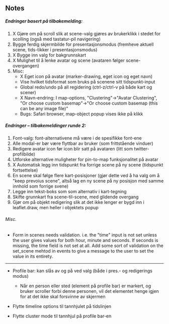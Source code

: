 ## Notes

##### Endringer basert på tilbakemelding:

1. X Gjøre om på scroll slik at scene-valg gjøres av brukerklikk i stedet for scolling (også med tastatur-pil navigering)
2. Bygge ferdig skjermbilde for presentasjonsmodus (fremheve aktuell scene, tids-tikker i presentasjonsmodus)
3. X Bygge inn valg for bakgrunnskart
4. X Mulighet til å lenke avatar og scene (avataren følger scene-overgangen)
5. Misc:
	- X Eget icon på avatar (marker-drawing, eget icon og eget navn)
	- Vise hvilket tidsformat som bruks på scenene sitt tidspunkt-input
	- Global redo/undo på all regidering (ctrl-z/ctrl-v på både kart og scener)
	- X Navn-endring: I map-options, "Clustering"->"Avatar Clustering", "Or choose custom basemap"->"Or choose custom basemap (this can be any image file)"
	- Bugs: Safari browser, map-object popup vises ikke på klikk

##### Endringer – tilbakemeldinger runde 2:

1. Font-valg: font-alternativene må være i de spesifikke font-ene
2. Alle modal-er bør være flyttbar av bruker (som frittstående vinduer)
3. Redigere avatar icon før icon blir satt på avataren (litt som twitter-profilbilde)
4. Utforske alternative muligheter for pin-to-map funksjonalitet på avatar
5. X Automatisk legg inn tidspunkt fra forrige scene på ny scene (tidspunkt fortsettelse)
6. En scene skal følge flere kart-posisjoner (gjør dette ved å ha valg om å "keep prevoius scene", altså lag en ny scene på ny posisjon med samme innhold som forrige svene)
7. Legge inn tekst-boks som som alternativ i kart-tegning
8. Skifte grunnkart fra scene-til-scene, med glidende overgang
9. Gjør om på objekt redigering slik at det ikke lenger er bygd inn i leaflet.draw, men heller i objektets popup

###### Misc.

- Form in scenes needs validation. i.e. the "time" input is not set unless the user gives values for both hour, minute and seconds. If seconds is missing, the time field is not set at all. Add some sort of validation on the set_scene mehtod in events to give a message to the user to set the value in its entirety.





------------------------

- Profile bar: kan slås av og på ved valg (både i pres.- og redigerings modus)
	- Når en person eller sted (element på profile bar) er markert, og bruker scroller forbi denne personen, vil det elementet henge igjen for at det ikke skal forsvinne av skjermen

- Flytte timeline options til tannhjulet på tidslinjen
- Flytte cluster mode til tannhjul på profile bar-en
